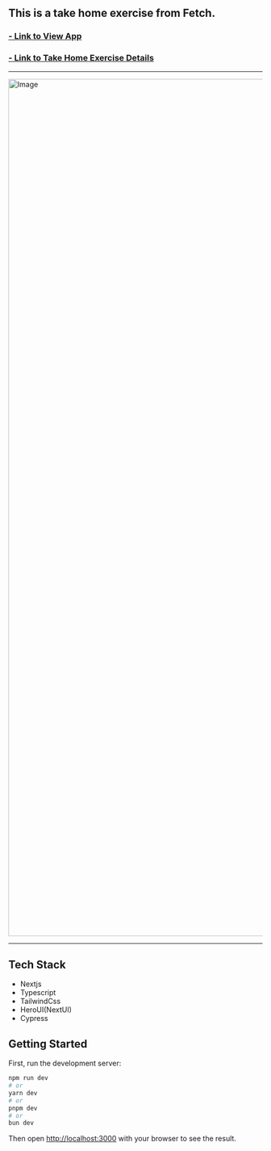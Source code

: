 ## This is a take home exercise from Fetch.
### [- Link to View App](https://ready-to-adapt.vercel.app/)
### [- Link to Take Home Exercise Details](https://frontend-take-home.fetch.com/)

---
<img width="1698" alt="Image" src="https://github.com/user-attachments/assets/419eed1e-ccce-42db-b546-5e4e091ac212" />

---
## Tech Stack

* Nextjs
* Typescript
* TailwindCss
* HeroUI(NextUI)
* Cypress

## Getting Started

First, run the development server:

```bash
npm run dev
# or
yarn dev
# or
pnpm dev
# or
bun dev
```
Then open [http://localhost:3000](http://localhost:3000) with your browser to see the result.


